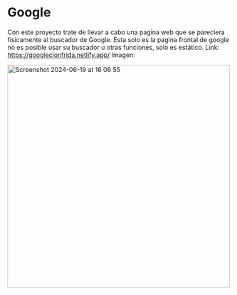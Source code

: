 # Google
Con este proyecto trate de llevar a cabo una pagina web 
que se pareciera fisicamente al buscador de Google. 
Esta solo es la pagina frontal de google no es 
posible usar su buscador u otras funciones, solo
es estático. 
Link: https://googleclonfrida.netlify.app/
Imagen:

<img width="500" alt="Screenshot 2024-06-19 at 16 06 55" src="https://github.com/Fridaxca123/MyGoogleclon/assets/82528468/4ad44869-9e6e-4067-a7c3-2fb52f7f1ea3">

